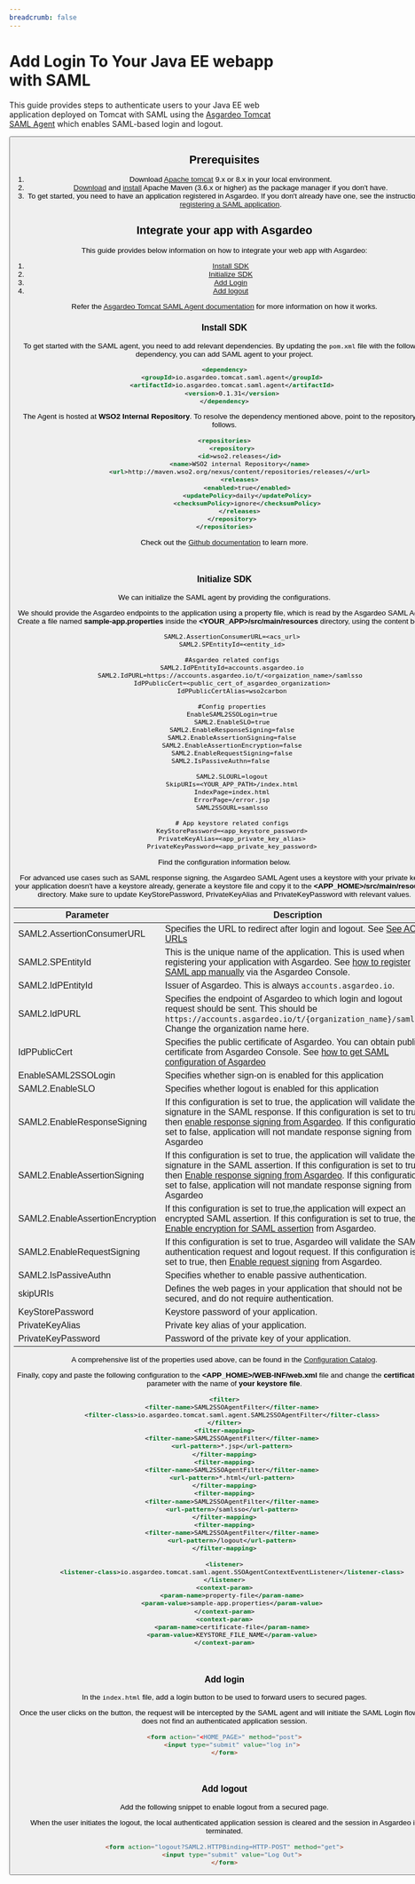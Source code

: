 ```yaml
---
breadcrumb: false
---
```


# Add Login To Your Java EE webapp with SAML

This guide provides steps to authenticate users to your Java EE web application deployed on Tomcat with SAML 
using the [Asgardeo Tomcat SAML Agent](https://github.com/asgardeo/asgardeo-tomcat-saml-agent) which enables SAML-based login and logout.

<Button 
    buttonType='grey-outlined-icon'
    buttonText='Try out the sample app'
    startIconPath='images/technologies/java-logo.svg'
    buttonPath='/quickstarts/qsg-oidc-webapp-java-ee'
/>

## Prerequisites
1. Download [Apache tomcat](https://tomcat.apache.org/tomcat-9.0-doc/) 9.x or 8.x in your local environment.
2. [Download](https://maven.apache.org/download.cgi) and [install](https://maven.apache.org/install.html) Apache Maven (3.6.x or higher) as the package manager if you don't have.
3. To get started, you need to have an application registered in Asgardeo. If you don't already have one, see the instructions on <a href ="/guides/applications/web-app/saml/register-app">registering a SAML application</a>.

## Integrate your app with Asgardeo

This guide provides below information on how to integrate your web app with Asgardeo:
1. [Install SDK](#install-sdk)
2. [Initialize SDK](#initialize-sdk)
3. [Add Login](#add-login)
4. [Add logout](#add-logout)

Refer the [Asgardeo Tomcat SAML Agent documentation](https://github.com/asgardeo/asgardeo-tomcat-saml-agent#how-it-works) for more information on how it works.

### Install SDK

To get started with the SAML agent, you need to add relevant dependencies. By updating the `pom.xml` file with the following dependency, you can add SAML agent to your project.

```xml
<dependency>
    <groupId>io.asgardeo.tomcat.saml.agent</groupId>
    <artifactId>io.asgardeo.tomcat.saml.agent</artifactId>
    <version>0.1.31</version>
</dependency>
```

The Agent is hosted at **WSO2 Internal Repository**. To resolve the dependency mentioned above, point to the repository as follows.

```xml
<repositories>
    <repository>
        <id>wso2.releases</id>
        <name>WSO2 internal Repository</name>
        <url>http://maven.wso2.org/nexus/content/repositories/releases/</url>
        <releases>
            <enabled>true</enabled>
            <updatePolicy>daily</updatePolicy>
            <checksumPolicy>ignore</checksumPolicy>
        </releases>
    </repository>
</repositories>
```

Check out the [Github documentation](https://github.com/asgardeo/asgardeo-tomcat-saml-agent/blob/master/README.md) to learn more.


<br>

### Initialize SDK

We can initialize the SAML agent by providing the configurations.

We should provide the Asgardeo endpoints to the application using a property file, which is read by the Asgardeo SAML Agent.
Create a file named **sample-app.properties** inside the **<YOUR_APP>/src/main/resources** directory, using the content below.


``` 
    SAML2.AssertionConsumerURL=<acs_url>
    SAML2.SPEntityId=<entity_id>
    
    #Asgardeo related configs
    SAML2.IdPEntityId=accounts.asgardeo.io
    SAML2.IdPURL=https://accounts.asgardeo.io/t/<orgaization_name>/samlsso 
    IdPPublicCert=<public_cert_of_asgardeo_organization>
    IdPPublicCertAlias=wso2carbon

    #Config properties
    EnableSAML2SSOLogin=true
    SAML2.EnableSLO=true
    SAML2.EnableResponseSigning=false
    SAML2.EnableAssertionSigning=false
    SAML2.EnableAssertionEncryption=false
    SAML2.EnableRequestSigning=false
    SAML2.IsPassiveAuthn=false      
    
    SAML2.SLOURL=logout
    SkipURIs=<YOUR_APP_PATH>/index.html
    IndexPage=index.html
    ErrorPage=/error.jsp
    SAML2SSOURL=samlsso
    
    # App keystore related configs
    KeyStorePassword=<app_keystore_password>
    PrivateKeyAlias=<app_private_key_alias>
    PrivateKeyPassword=<app_private_key_password>
```

Find the configuration information below.  

For advanced use cases such as SAML response signing, the Asgardeo SAML Agent uses a keystore with your private key. If your application doesn't have a keystore already, generate a keystore file and copy it to the **<APP_HOME>/src/main/resources** directory. Make sure to update KeyStorePassword, PrivateKeyAlias and PrivateKeyPassword with relevant values.
  

<table>
   <thead>
      <tr>
         <th>Parameter</th>
         <th>Description</th>
      </tr>
   </thead>
   <tbody>
      <tr>
         <td>SAML2.AssertionConsumerURL</td>
         <td>Specifies the URL to redirect after login and logout. See <a href = "/guides/applications/web-app/saml/saml-settings/#default-assertion-consumer-service-url-default-acs-url">See ACS URLs</a></td>
      </tr>
      <tr>
         <td>SAML2.SPEntityId</td>
         <td>This is the unique name of the application. This is used when registering your application with Asgardeo. See <a href = "/guides/applications/web-app/saml/register-app/#register-app-using-manual-configurations">how to register SAML app manually</a> via the Asgardeo Console.</td>
      </tr>
      <tr>
         <td>SAML2.IdPEntityId</td>
         <td>Issuer of Asgardeo. This is always <code>accounts.asgardeo.io</code>.</td>
      </tr>
     <tr>
          <td>SAML2.IdPURL</td>
          <td>Specifies the endpoint of Asgardeo to which login and logout request should be sent. This should be <code>https://accounts.asgardeo.io/t/{organization_name}/samlsso</code>. Change the organization name here.</td>
     </tr>
     <tr>
           <td>IdPPublicCert</td>
           <td>Specifies the public certificate of Asgardeo. You can obtain public certificate from Asgardeo Console. See <a href="/guides/applications/web-app/saml/configure-login/#get-saml-configurations-of-asgardeo-from-console">how to get SAML configuration of Asgardeo</a></td>
       </tr>
       <tr>
           <td>EnableSAML2SSOLogin</td>
           <td>Specifies whether sign-on is enabled for this application</td>
       </tr>
       <tr>
         <td>SAML2.EnableSLO</td>
         <td>Specifies whether logout is enabled for this application</td>
       </tr>
       <tr>
         <td>SAML2.EnableResponseSigning</td>
         <td>If this configuration is set to true, the application will validate the signature in the SAML response. If this configuration is set to true, then <a href="/guides/applications/web-app/saml/saml-settings/#response-signing">enable response signing from Asgardeo</a>. If this configuration is set to false,  application will not mandate  response signing from Asgardeo</td>
     </tr>
     <tr>
       <td>SAML2.EnableAssertionSigning</td>
       <td>If this configuration is set to true, the application will validate the signature in the SAML assertion. If this configuration is set to true, then <a href="/guides/applications/web-app/saml/saml-settings/#response-signing">Enable response signing from Asgardeo</a>. If this configuration is set to false,  application will not mandate  response signing from Asgardeo</td>
     </tr>
     <tr>
       <td>SAML2.EnableAssertionEncryption</td>
       <td>If this configuration is set to true,the application will expect an encrypted SAML assertion. If this configuration is set to true, then <a href="/guides/applications/web-app/saml/saml-settings/#enable-encryption">Enable encryption for SAML assertion</a> from Asgardeo.</td>
     </tr>
     <tr>
       <td>SAML2.EnableRequestSigning</td>
       <td>If this configuration is set to true, Asgardeo will validate the SAML authentication request and logout request. If this configuration is set to true, then <a href="/guides/applications/web-app/saml/saml-settings/#request-validation">Enable request signing</a> from Asgardeo.</td>
     </tr>
     <tr>
       <td>SAML2.IsPassiveAuthn</td>
       <td>Specifies whether to enable passive authentication.</td>
     </tr>
     <tr>
       <td>skipURIs</td>
       <td>Defines the web pages in your application that should not be secured, and do not require authentication.</td>
     </tr>
     <tr>
        <td>KeyStorePassword</td>
        <td>Keystore password of your application.</td>
      </tr>
      <tr>
        <td>PrivateKeyAlias</td>
        <td>Private key alias of your application.</td>
      </tr>
      <tr>
        <td>PrivateKeyPassword</td>
        <td>Password of the private key of your application.</td>
      </tr>
     
   </tbody>
</table>
    
A comprehensive list of the properties used above, can be found in the [Configuration Catalog](https://github.com/asgardeo/asgardeo-tomcat-oidc-agent/blob/master/io.asgardeo.tomcat.oidc.sample/src/main/resources/configuration-catalog.md).

Finally, copy and paste the following configuration to the **<APP_HOME>/WEB-INF/web.xml** file and change the **certificate-file** parameter with the name of **your keystore file**.

```xml
<filter>
    <filter-name>SAML2SSOAgentFilter</filter-name>
    <filter-class>io.asgardeo.tomcat.saml.agent.SAML2SSOAgentFilter</filter-class>
</filter>
<filter-mapping>
    <filter-name>SAML2SSOAgentFilter</filter-name>
    <url-pattern>*.jsp</url-pattern>
</filter-mapping>
<filter-mapping>
    <filter-name>SAML2SSOAgentFilter</filter-name>
    <url-pattern>*.html</url-pattern>
</filter-mapping>
<filter-mapping>
    <filter-name>SAML2SSOAgentFilter</filter-name>
    <url-pattern>/samlsso</url-pattern>
</filter-mapping>
<filter-mapping>
    <filter-name>SAML2SSOAgentFilter</filter-name>
    <url-pattern>/logout</url-pattern>
</filter-mapping>

<listener>
    <listener-class>io.asgardeo.tomcat.saml.agent.SSOAgentContextEventListener</listener-class>
</listener>
<context-param>
    <param-name>property-file</param-name>
    <param-value>sample-app.properties</param-value>
</context-param>
<context-param>
    <param-name>certificate-file</param-name>
    <param-value>KEYSTORE_FILE_NAME</param-value>
</context-param>
```

<br>

### Add login

In the `index.html` file, add a login button to be used to forward users to secured pages.

Once the user clicks on the button, the request will be intercepted by the SAML agent and will initiate the SAML Login
flow if it does not find an authenticated application session.

```html
<form action="<HOME_PAGE>" method="post">
    <input type="submit" value="log in">
</form>
```

<br>

### Add logout

Add the following snippet to enable logout from a secured page.

When the user initiates the logout, the local authenticated application session is cleared and the session in Asgardeo
is terminated.

```html
<form action="logout?SAML2.HTTPBinding=HTTP-POST" method="get">
    <input type="submit" value="Log Out">
</form>
```
